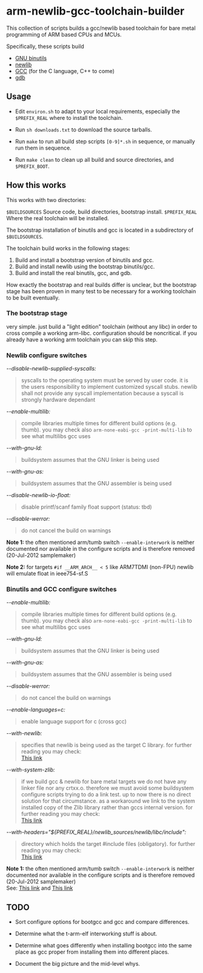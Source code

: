 # arm-newlib-gcc-toolchain-builder

This collection of scripts builds a gcc/newlib based toolchain for
bare metal programming of ARM based CPUs and MCUs.

Specifically, these scripts build

  * [GNU binutils][binutils]
  * [newlib][newlib]
  * [GCC][gcc] (for the C language, C++ to come)
  * [gdb][gdb]


[binutils]:  http://sources.redhat.com/binutils/
             "GNU binutils"
[gcc]:       http://gcc.gnu.org/
             "GNU Compiler Collection"
[gdb]:       http://gnu.org/software/gdb/
             "GNU debugger"
[newlib]:    http://sourceware.org/newlib/
             "newlib C library"


## Usage

  * Edit `environ.sh` to adapt to your local requirements, especially
    the `$PREFIX_REAL` where to install the toolchain.

  * Run `sh downloads.txt` to download the source tarballs.

  * Run `make` to run all build step scripts `[0-9]*.sh` in sequence,
    or manually run them in sequence.

  * Run `make clean` to clean up all build and source directories, and
    `$PREFIX_BOOT`.



## How this works

This works with two directories:

   `$BUILDSOURCES`  Source code, build directories, bootstrap install.
   `$PREFIX_REAL`   Where the real toolchain will be installed.

The bootstrap installation of binutils and gcc is located in a
subdirectory of `$BUILDSOURCES`.

The toolchain build works in the following stages:

   1. Build and install a bootstrap version of binutils and gcc.
   2. Build and install newlib using the bootstrap binutils/gcc.
   3. Build and install the real binutils, gcc, and gdb.

How exactly the bootstrap and real builds differ is unclear, but the
bootstrap stage has been proven in many test to be necessary for a
working toolchain to be built eventually.


### The bootstrap stage

very simple. just build a "light edition" toolchain (without any libc)
in order to cross compile a working arm-libc. configuration should be
noncritical. if you already have a working arm toolchain you can skip this step.


### Newlib configure switches

_--disable-newlib-supplied-syscalls:_

>syscalls to the operating system must be served by user code.
it is the users responsibility to implement customized syscall stubs.
newlib shall not provide any syscall implementation because a syscall
is strongly hardware dependant

_--enable-multilib:_

>compile libraries multiple times for different build
options (e.g. thumb). you may check also `arm-none-eabi-gcc -print-multi-lib`
to see what multilibs gcc uses

_--with-gnu-ld:_

>buildsystem assumes that the GNU linker is being used

_--with-gnu-as:_

>buildsystem assumes that the GNU assembler is being used

_--disable-newlib-io-float:_

>disable printf/scanf family float support (status: tbd)

_--disable-werror:_

>do not cancel the build on warnings

__Note 1:__ the often mentioned arm/tumb switch `--enable-interwork` is neither
documented nor available in the configure scripts and is therefore removed (20-Jul-2012 samplemaker)

__Note 2:__ for targets `#if __ARM_ARCH__ < 5` like ARM7TDMI (non-FPU) newlib
will emulate float in ieee754-sf.S


### Binutils and GCC configure switches

_--enable-multilib:_

>compile libraries multiple times for different build
options (e.g. thumb). you may check also `arm-none-eabi-gcc -print-multi-lib`
to see what multilibs gcc uses

_--with-gnu-ld:_

>buildsystem assumes that the GNU linker is being used

_--with-gnu-as:_

>buildsystem assumes that the GNU assembler is being used

_--disable-werror:_

>do not cancel the build on warnings

_--enable-languages=c:_

>enable language support for c (cross gcc)

_--with-newlib:_

>specifies that newlib is being used as the target C library. for further
reading you may check:  
[This link](http://gcc.gnu.org/install/configure.html)

_--with-system-zlib:_

>if we build gcc & newlib for bare metal targets we do not have any linker
file nor any crtxx.o. therefore we must avoid some buildsystem configure
scripts trying to do a link test. up to now there is no direct solution for
that circumstance. as a workaround we link to the system installed copy of
the Zlib library rather than gccs internal version. for further reading you
may check:   
[This link](http://gcc.gnu.org/ml/gcc/2008-03/msg00515.html)

_--with-headers="${PREFIX_REAL}/newlib_sources/newlib/libc/include":_

>directory which holds the target #include files (obligatory). for further
reading you may check:  
[This link](http://gcc.gnu.org/install/configure.html)


__Note 1:__ the often mentioned arm/tumb switch `--enable-interwork` is neither
documented nor available in the configure scripts and is therefore removed (20-Jul-2012 samplemaker)   
See: [This link](http://gcc.gnu.org/onlinedocs/gcc/ARM-Options.html) and [This link](http://gcc.gnu.org/install/configure.html)   

## TODO

  * Sort configure options for bootgcc and gcc and compare
    differences.

  * Determine what the t-arm-elf interworking stuff is about.

  * Determine what goes differently when installing bootgcc into the
    same place as gcc proper from installing them into different
    places.

  * Document the big picture and the mid-level whys.
